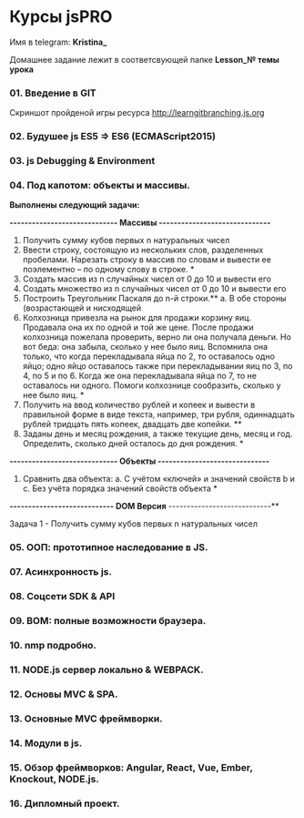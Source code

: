 # Курсы jsPRO
Имя в telegram: **Kristina_**

Домашнее задание лежит в соответсвующей папке **Lesson_№ темы урока**

### 01. Введение в GIT
Скриншот пройденой игры ресурса http://learngitbranching.js.org

### 02. Будушее js ES5 => ES6 (ECMAScript2015)
### 03. js Debugging & Environment
### 04. Под капотом: объекты и массивы.

**Выполнены следующий задачи:**

**----------------------------- Массивы ------------------------------**
1. Получить сумму кубов первых n натуральных чисел
2. Ввести строку, состоящую из нескольких слов, разделенных пробелами.
Нарезать строку в массив по словам и вывести ее поэлементно – по
одному слову в строке. *
3. Создать массив из n случайных чисел от 0 до 10 и вывести его
4. Создать множество из n случайных чисел от 0 до 10 и вывести его
5. Построить Треугольник Паскаля до n-й строки.**
 a. В обе стороны (возрастающей и нисходящей
6. Колхозница привезла на рынок для продажи корзину яиц. Продавала
она их по одной и той же цене. После продажи колхозница пожелала
проверить, верно ли она получала деньги. Но вот беда: она забыла,
сколько у нее было яиц. Вспомнила она только, что когда
перекладывала яйца по 2, то оставалось одно яйцо; одно яйцо
оставалось также при перекладывании яиц по 3, по 4, по 5 и по 6. Когда
же она перекладывала яйца по 7, то не оставалось ни одного.
Помоги колхознице сообразить, сколько у нее было яиц. *
7. Получить на ввод количество рублей и копеек и вывести в правильной
форме в виде текста, например, три рубля, одиннадцать рублей
тридцать пять копеек, двадцать две копейки. **
8. Заданы день и месяц рождения, а также текущие день, месяц и год.
Определить, сколько дней осталось до дня рождения. *

**----------------------------- Объекты ------------------------------**

1. Сравнить два объекта:
 a. С учётом «ключей» и значений свойств
 b и с. Без учёта порядка значений свойств объекта *

**---------------------------- DOM Версия** ----------------------------**

Задача 1 -  Получить сумму кубов первых n натуральных чисел


### 05. ООП: прототипное наследование в JS.
### 07. Асинхронность js.
### 08. Соцсети SDK & API
### 09. BOM: полные возможности браузера.
### 10. nmp подробно.
### 11. NODE.js сервер локально & WEBPACK.
### 12. Основы MVC & SPA.
### 13. Основные MVC фреймворки.
### 14. Модули в js.
### 15. Обзор фреймворков: Angular, React, Vue, Ember, Knockout, NODE.js.
### 16. Дипломный проект.

